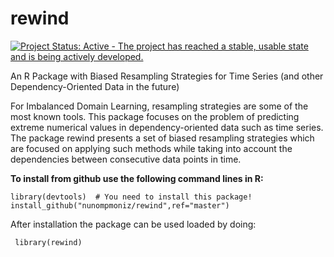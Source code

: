 # rewind
[![Project Status: Active - The project has reached a stable, usable state and is being actively developed.](http://www.repostatus.org/badges/latest/active.svg)](http://www.repostatus.org/#active)

An R Package with Biased Resampling Strategies for Time Series (and other Dependency-Oriented Data in the future)

For Imbalanced Domain Learning, resampling strategies are some of the most known tools. This package focuses on the problem of predicting extreme numerical values in dependency-oriented data such as time series. The package rewind presents a set of biased resampling strategies which are focused on applying such methods while taking into account the dependencies between consecutive data points in time.

**To install from github use the following command lines in R:**

    library(devtools)  # You need to install this package!
    install_github("nunompmoniz/rewind",ref="master")

After installation the package can be used loaded by doing:

     library(rewind)
